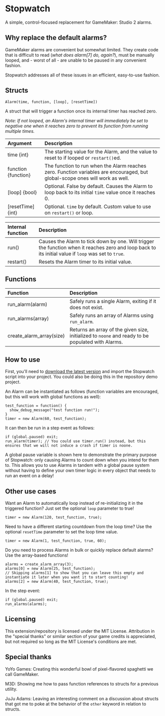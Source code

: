 # Stopwatch
A simple, control-focused replacement for GameMaker: Studio 2 alarms.

## Why replace the default alarms?

GameMaker alarms are convenient but somewhat limited. They create code that is difficult to read (*what does alarm[7] do, again?*),
must be manually looped, and - worst of all - are unable to be paused in any convenient fashion.

Stopwatch addresses all of these issues in an efficient, easy-to-use fashion.

## Structs

```
Alarm(time, function, [loop], [resetTime])
```

A struct that will trigger a function once its internal timer has reached zero.

*Note: If not looped, an Alarm's internal timer will immediately be set to negative one when it reaches zero to prevent its function from running multiple times.*

| Argument | Description |
| :--- | :--- |
| time {int} | The starting value for the Alarm, and the value to reset to if looped or `restart()`ed. |
| function {function} | The function to run when the Alarm reaches zero. Function variables are encouraged, but global-scope ones will work as well. |
| [loop] {bool} | Optional. False by default. Causes the Alarm to loop back to its initial `time` value once it reaches 0. |
| [resetTime] {int} | Optional. `time` by default. Custom value to use on `restart()` or loop. |

| Internal function | Description |
| :--- | :--- |
| run() | Causes the Alarm to tick down by one. Will trigger the function when it reaches zero and loop back to its initial value if `loop` was set to `true`. |
| restart() | Resets the Alarm timer to its initial value. |

## Functions

| Function | Description |
| :--- | :--- |
| run_alarm(alarm) | Safely runs a single Alarm, exiting if it does not exist. |
| run_alarms(array) | Safely runs an array of Alarms using `run_alarm`. |
| create_alarm_array(size) | Returns an array of the given size, initialized to `noone` and ready to be populated with Alarms. |

## How to use

First, you'll need to [download the latest version](https://www.github.com/Lojemiru/Stopwatch/releases/latest) and import the Stopwatch script into your project.
You could also be doing this in the repository demo project.

An Alarm can be instantiated as follows (function variables are encouraged, but this will work with global functions as well):

```gml
test_function = function() {
  show_debug_message("test function run!");
}
timer = new Alarm(60, test_function);
``` 

It can then be run in a step event as follows:

```gml
if (global.paused) exit;
run_alarm(timer); // You could use timer.run() instead, but this ensures that we will not induce a crash if timer is noone.
```
 
A global pause variable is shown here to demonstrate the primary purpose of Stopwatch: only causing Alarms to count down when you intend for them to.
This allows you to use Alarms in tandem with a global pause system without having to define your own timer logic in every object that needs to run an event on a delay!

## Other use cases

Want an Alarm to automatically loop instead of re-initializing it in the triggered function? Just set the optional `loop` parameter to true!

```gml
timer = new Alarm(120, test_function, true);
```

Need to have a different starting countdown from the loop time? Use the optional `resetTime` parameter to set the loop time value.

```gml
timer = new Alarm(1, test_function, true, 60);
```

Do you need to process Alarms in bulk or quickly replace default alarms? Use the array-based functions!

```gml
alarms = create_alarm_array(3);
alarms[0] = new Alarm(25, test_function);
// Skipping alarms[1] to show that you can leave this empty and instantiate it later when you want it to start counting!
alarms[2] = new Alarm(40, test_function, true);
```

In the step event:

```gml
if (global.paused) exit;
run_alarms(alarms);
```

## Licensing

This extension/repository is licensed under the MIT License. Attribution in the "special thanks" or similar section of your game credits is appreciated, but not required so long as the MIT License's conditions are met.

## Special thanks
YoYo Games: Creating this wonderful bowl of pixel-flavored spaghetti we call GameMaker.

M3D: Showing me how to pass function references to structs for a previous utility.

JuJu Adams: Leaving an interesting comment on a discussion about structs that got me to poke at the behavior of the `other` keyword in relation to structs.
